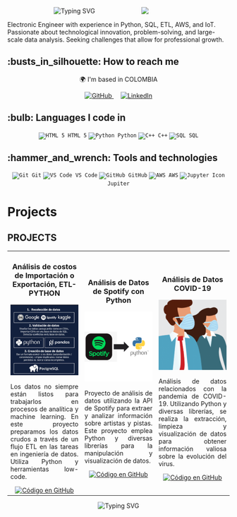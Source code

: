 <picture> <img align="right" src="https://github.com/7oSkaaa/7oSkaaa/blob/main/Images/Right_Side.gif?raw=true" width = 200px></picture>
<p align="center">
  <img src="https://readme-typing-svg.demolab.com?font=Chakra+Petch&weight=700&size=30&duration=2000&pause=5000&color=1753AE&center=true&vCenter=true&random=false&width=435&height=40&lines=Hi+%F0%9F%91%8B+I'm+JOSE+F.+MURILLO" alt="Typing SVG" />



Electronic Engineer with experience in Python, SQL, ETL, AWS, and IoT. Passionate about technological innovation, problem-solving, and large-scale data analysis. Seeking challenges that allow for professional growth.
</p>

<h2>:busts_in_silhouette: How to reach me</h2>

<p align="center">
  🌍 I'm based in COLOMBIA
</p>

<p align="center">
  <a href="https://www.github.com/JoseMurillo2882" target="_blank" rel="noreferrer">
    <img src="https://raw.githubusercontent.com/danielcranney/readme-generator/main/public/icons/socials/github.svg" width="45" height="45" alt="GitHub" title="GitHub">
  </a>
  &nbsp;&nbsp;&nbsp;
  <a href="https://www.linkedin.com/in/jfmur100/" target="_blank" rel="noreferrer">
    <img src="https://raw.githubusercontent.com/danielcranney/readme-generator/main/public/icons/socials/linkedin.svg" width="45" height="45" alt="LinkedIn" title="LinkedIn">
  </a>
</p>

<h2>:bulb: Languages I code in</h2>

<p align="center">
  <code><img title="HTML 5" alt="HTML 5" width="30px" src="https://cdn.jsdelivr.net/gh/devicons/devicon/icons/html5/html5-original.svg" /> HTML 5</code>
  <code><img title="Python" alt="Python" width="35px" src="https://cdn.jsdelivr.net/gh/devicons/devicon/icons/python/python-original.svg" /> Python</code>
  <code><img title="C++" alt="C++" width="30px" src="https://cdn.jsdelivr.net/gh/devicons/devicon/icons/cplusplus/cplusplus-original.svg" /> C++</code>
  <code><img title="SQL" alt="SQL" width="30px" src="https://cdn.jsdelivr.net/gh/devicons/devicon/icons/mysql/mysql-original-wordmark.svg" /> SQL</code>
</p>

<h2>:hammer_and_wrench: Tools and technologies</h2>

<p align="center">
  <code><img title="Git" alt="Git" width="30px" src="https://cdn.jsdelivr.net/gh/devicons/devicon/icons/git/git-original.svg" /> Git</code>
  <code><img title="VS Code" alt="VS Code" width="30px" src="https://cdn.jsdelivr.net/gh/devicons/devicon/icons/vscode/vscode-original.svg" /> VS Code</code>
  <code><img title="GitHub" alt="GitHub" width="30px" src="https://cdn.jsdelivr.net/gh/devicons/devicon/icons/github/github-original.svg" /> GitHub</code>
  <code><img title="AWS" alt="AWS" width="30px" src="https://cdn.jsdelivr.net/gh/devicons/devicon/icons/amazonwebservices/amazonwebservices-original.svg" /> AWS</code>
  <code><img src="https://cdn.jsdelivr.net/gh/devicons/devicon/icons/jupyter/jupyter-original.svg" alt="Jupyter Icon" width="30px" /> Jupiter</code>
  </p>


# Projects

<h2>PROJECTS</h2>  
<table align="center" width="80%">
  <tr>
    <td width="25%" align="center">
      <h3>Análisis de costos de Importación o Exportación, ETL-PYTHON</h3>
      <div>
        <a href="https://github.com/JoseMurillo2882/ETL_python" target="_blank">
          <img src="https://github.com/JoseMurillo2882/hyperblog/blob/master/imagenes/ETL.JPG" width="100%" alt="Curso ETL">
        </a>
        <p align="justify">Los datos no siempre están listos para trabajarlos en procesos de analítica y machine learning. En este proyecto preparamos los datos crudos a través de un flujo ETL en las tareas en ingeniería de datos. Utiliza Python y herramientas low-code.</p>
        <a href="https://github.com/JoseMurillo2882/ETL_python" target="_blank">
          <img src="https://img.shields.io/badge/CÓDIGO-54A5DA?style=for-the-badge&logo=github&logoColor=white" alt="Código en GitHub">
        </a>
      </div>
    </td>
    <td width="25%" align="center">
      <h3>Análisis de Datos de Spotify con Python</h3>
      <div>
        <a href="https://github.com/JoseMurillo2882/Spotify-Py" target="_blank">
          <img src="https://github.com/JoseMurillo2882/hyperblog/blob/master/imagenes/Spotify.png" width="100%" alt="Análisis de Datos de Spotify">
        </a>
        <p align="justify">Proyecto de análisis de datos utilizando la API de Spotify para extraer y analizar información sobre artistas y pistas. Este proyecto emplea Python y diversas librerías para la manipulación y visualización de datos.</p>
        <a href="https://github.com/JoseMurillo2882/Spotify-Py" target="_blank">
          <img src="https://img.shields.io/badge/CÓDIGO-1DB954?style=for-the-badge&logo=github&logoColor=white" alt="Código en GitHub">
        </a>
      </div>
    </td>
    <td width="25%" align="center">
      <h3>Análisis de Datos COVID-19</h3>
      <div>
        <a href="https://github.com/JoseMurillo2882/Covid_19_analyst" target="_blank">
          <img src="https://github.com/JoseMurillo2882/hyperblog/blob/master/imagenes/Covid%20-19.png" width="100%" alt="Análisis de Datos COVID-19">
        </a>
        <p align="justify">Análisis de datos relacionados con la pandemia de COVID-19. Utilizando Python y diversas librerías, se realiza la extracción, limpieza y visualización de datos para obtener información valiosa sobre la evolución del virus.</p>
        <a href="https://github.com/JoseMurillo2882/Covid_19_analyst" target="_blank">
          <img src="https://img.shields.io/badge/CÓDIGO-FF5733?style=for-the-badge&logo=github&logoColor=white" alt="Código en GitHub">
        </a>
      </div>
    </td>
  </tr>
</table>




<p align="center">
  <img src="https://readme-typing-svg.demolab.com?font=Chakra+Petch&weight=700&size=30&duration=2000&pause=5000&color=1753AE&center=true&vCenter=true&random=false&width=435&height=40&lines=THANKS+FOR+VISIT" alt="Typing SVG">
</p>
